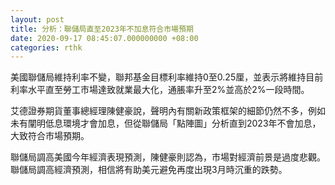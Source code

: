 ```yaml
---
layout: post
title: 分析：聯儲局直至2023年不加息符合市場預期
date: 2020-09-17 08:45:07.000000000 +08:00
categories: rthk
---
```


美國聯儲局維持利率不變，聯邦基金目標利率維持0至0.25厘，並表示將維持目前利率水平直至勞工市場達致就業最大化，通脹率升至2%並高於2%一段時間。

艾德證券期貨董事總經理陳健豪說，聲明內有關新政策框架的細節仍然不多，例如未有闡明低息環境才會加息，但從聯儲局「點陣圖」分析直到2023年不會加息，大致符合市場預期。

聯儲局調高美國今年經濟表現預測，陳健豪則認為，市場對經濟前景是過度悲觀。聯儲局調高經濟預測，相信將有助美元避免再度出現3月時沉重的跌勢。
